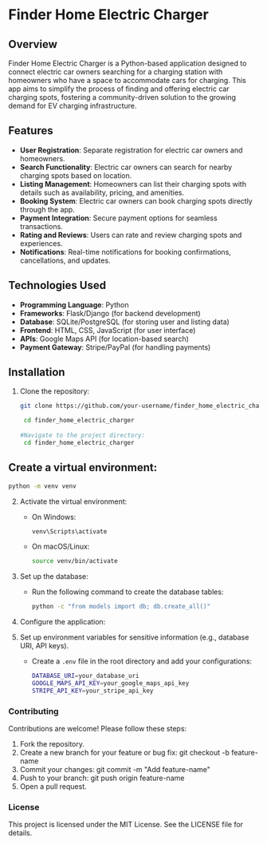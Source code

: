 # Finder Home Electric Charger

## Overview
Finder Home Electric Charger is a Python-based application designed to connect electric car owners searching for a charging station with homeowners who have a space to accommodate cars for charging. This app aims to simplify the process of finding and offering electric car charging spots, fostering a community-driven solution to the growing demand for EV charging infrastructure.

## Features
- **User Registration**: Separate registration for electric car owners and homeowners.
- **Search Functionality**: Electric car owners can search for nearby charging spots based on location.
- **Listing Management**: Homeowners can list their charging spots with details such as availability, pricing, and amenities.
- **Booking System**: Electric car owners can book charging spots directly through the app.
- **Payment Integration**: Secure payment options for seamless transactions.
- **Rating and Reviews**: Users can rate and review charging spots and experiences.
- **Notifications**: Real-time notifications for booking confirmations, cancellations, and updates.

## Technologies Used
- **Programming Language**: Python
- **Frameworks**: Flask/Django (for backend development)
- **Database**: SQLite/PostgreSQL (for storing user and listing data)
- **Frontend**: HTML, CSS, JavaScript (for user interface)
- **APIs**: Google Maps API (for location-based search)
- **Payment Gateway**: Stripe/PayPal (for handling payments)

## Installation
1. Clone the repository:
   ```bash
   git clone https://github.com/your-username/finder_home_electric_charger.git
   
    cd finder_home_electric_charger
    
   #Navigate to the project directory:
    cd finder_home_electric_charger
   ```
## Create a virtual environment:
```bash
python -m venv venv
```
2. Activate the virtual environment:
   - On Windows:
     ```bash
     venv\Scripts\activate
     ```
   - On macOS/Linux:
     ```bash
     source venv/bin/activate
     ```
 
    
3. Set up the database:
   - Run the following command to create the database tables:
     ```bash
     python -c "from models import db; db.create_all()"
     ```
4. Configure the application:
5. Set up environment variables for sensitive information (e.g., database URI, API keys).
   - Create a `.env` file in the root directory and add your configurations:
     ```bash
     DATABASE_URI=your_database_uri
     GOOGLE_MAPS_API_KEY=your_google_maps_api_key
     STRIPE_API_KEY=your_stripe_api_key
     ```




### Contributing
Contributions are welcome! Please follow these steps:  
1. Fork the repository.
2. Create a new branch for your feature or bug fix:
git checkout -b feature-name
3. Commit your changes:
git commit -m "Add feature-name"
4. Push to your branch:
git push origin feature-name
5. Open a pull request.
### License
This project is licensed under the MIT License. See the LICENSE file for details.